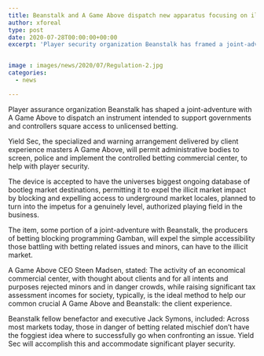 ```yaml
---
title: Beanstalk and A Game Above dispatch new apparatus focusing on illicit betting threat
author: xforeal 
type: post
date: 2020-07-28T00:00:00+00:00
excerpt: 'Player security organization Beanstalk has framed a joint-adventure with A Game Above to dispatch a device intended to support governments and controllers square access to unlicensed gambling '


image : images/news/2020/07/Regulation-2.jpg
categories:
  - news

---
```

Player assurance organization Beanstalk has shaped a joint-adventure with A Game Above to dispatch an instrument intended to support governments and controllers square access to unlicensed betting. 

Yield Sec, the specialized and warning arrangement delivered by client experience masters A Game Above, will permit administrative bodies to screen, police and implement the controlled betting commercial center, to help with player security. 

The device is accepted to have the universes biggest ongoing database of bootleg market destinations, permitting it to expel the illicit market impact by blocking and expelling access to underground market locales, planned to turn into the impetus for a genuinely level, authorized playing field in the business. 

The item, some portion of a joint-adventure with Beanstalk, the producers of betting blocking programming Gamban, will expel the simple accessibility those battling with betting related issues and minors, can have to the illicit market. 

A Game Above CEO Steen Madsen, stated: The activity of an economical commercial center, with thought about clients and for all intents and purposes rejected minors and in danger crowds, while raising significant tax assessment incomes for society, typically, is the ideal method to help our common crucial A Game Above and Beanstalk: the client experience. 

Beanstalk fellow benefactor and executive Jack Symons, included: Across most markets today, those in danger of betting related mischief don&#8217;t have the foggiest idea where to successfully go when confronting an issue. Yield Sec will accomplish this and accommodate significant player security.